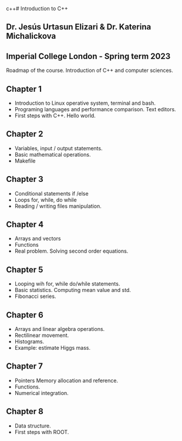 c++# Introduction to C++ 

## Dr. Jesús Urtasun Elizari & Dr. Katerina Michalickova

## Imperial College London - Spring term 2023

Roadmap of the course. Introduction of C++ and computer sciences.

## Chapter 1

- Introduction to Linux operative system, terminal and bash.
- Programing languages and performance comparison. Text editors.
- First steps with C++. Hello world.

## Chapter 2

- Variables, input / output statements.
- Basic mathematical operations.
- Makefile

## Chapter 3

- Conditional statements if /else
- Loops for, while, do while
- Reading / writing files manipulation.

## Chapter 4

- Arrays and vectors
- Functions
- Real problem. Solving second order equations.

## Chapter 5

- Looping wih for, while do/while statements.
- Basic statistics. Computing mean value and std.
- Fibonacci series.

## Chapter 6

- Arrays and linear algebra operations.
- Rectilinear movement.
- Histograms.
- Example: estimate Higgs mass.

## Chapter 7

- Pointers Memory allocation and reference.
- Functions.
- Numerical integration.

## Chapter 8

- Data structure.
- First steps with ROOT.
